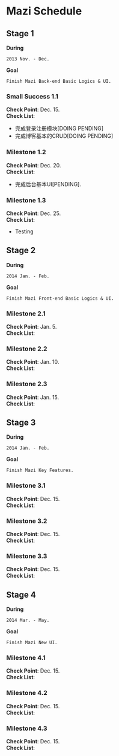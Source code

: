# Mazi Schedule #

Stage 1
-------
__During__   

	2013 Nov. - Dec.
	   
__Goal__   

	Finish Mazi Back-end Basic Logics & UI.
	
### Small Success 1.1 ###
__Check Point__: Dec. 15.   
__Check List__:

* 完成登录注册模块[DOING PENDING]
* 完成博客基本的CRUD[DOING PENDING]

### Milestone 1.2 ###
__Check Point__: Dec. 20.   
__Check List__:

* 完成后台基本UI[PENDING]. 

### Milestone 1.3 ###
__Check Point__: Dec. 25.   
__Check List__:

* Testing

Stage 2
-------
__During__   

	2014 Jan. - Feb.
	   
__Goal__   

	Finish Mazi Front-end Basic Logics & UI.
	
	
### Milestone 2.1 ###
__Check Point__: Jan. 5.   
__Check List__:

### Milestone 2.2 ###
__Check Point__: Jan. 10.   
__Check List__:

### Milestone 2.3 ###
__Check Point__: Jan. 15.   
__Check List__:


Stage 3
-------
__During__   

	2014 Jan. - Feb.
	   
__Goal__   

	Finish Mazi Key Features.
	
### Milestone 3.1 ###
__Check Point__: Dec. 15.   
__Check List__:

### Milestone 3.2 ###
__Check Point__: Dec. 15.   
__Check List__:

### Milestone 3.3 ###
__Check Point__: Dec. 15.   
__Check List__:

Stage 4
-------
__During__   

	2014 Mar. - May.
	   
__Goal__   

	Finish Mazi New UI.
	
### Milestone 4.1 ###
__Check Point__: Dec. 15.   
__Check List__:

### Milestone 4.2 ###
__Check Point__: Dec. 15.   
__Check List__:

### Milestone 4.3 ###
__Check Point__: Dec. 15.   
__Check List__:
